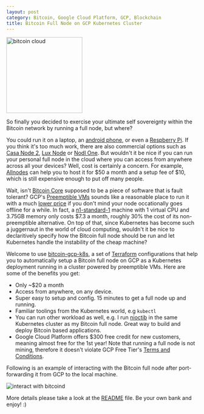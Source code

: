 ```yaml
---
layout: post
category: Bitcoin, Google Cloud Platform, GCP, Blockchain
title: Bitcoin Full Node on GCP Kubernetes Cluster
---
```


<img src="{{ site.baseurl }}/images/bitcoin-cloud.png"
alt="bitcoin cloud" style="width: 200px;"/>

So finally you decided to exercise your ultimate self sovereignty
within the Bitcoin network by running a full node, but where?

You could run it on a laptop, an [android
phone](https://www.htcexodus.com/), or even a [Respberry
Pi](https://www.raspberrypifullnode.com/). If you think it's too much
work, there are also commercial options such as [Casa Node
2](https://keys.casa/lightning-bitcoin-node/), [Lux
Node](https://luxnode.io/) or [Nodl
One](https://www.nodl.it/nodl-one.html). But wouldn't it be nice if
you can run your personal full node in the cloud where you can access
from anywhere across all your devices? Well, cost is certainly a
concern. For example, [Allnodes](https://www.allnodes.com/host) can
help you to host it for $50 a month and a setup fee of $10, which is
still expensive enough to put off many people.

Wait, isn't [Bitcoin Core](https://github.com/bitcoin/bitcoin)
supposed to be a piece of software that is fault tolerant?
GCP's [Preemptible
VMs](https://cloud.google.com/compute/docs/instances/preemptible)
sounds like a reasonable place to run it with a much [lower
price](https://cloud.google.com/compute/vm-instance-pricing#n1_standard_machine_types)
if you don't mind your node occationally goes offline for a while. 
In fact, a
[n1-standard-1](https://cloud.google.com/compute/docs/machine-types#n1_standard_machine_types)
machine with 1 virtual CPU and 3.75GB memory only costs $7.3 a
month, roughly 30% the cost of its non-preemptible alternative. On top
of that, since Kubernetes has become such a juggernaut in the world of
cloud computing, wouldn't it be nice to declaritively specify how the
Bitcoin full node should be run and let Kubernetes handle the
instability of the cheap machine?

Welcome to use
[bitcoin-gcp-k8s](https://github.com/liuhongchao/bitcoin-gcp-k8s), a
set of [Terraform](https://www.terraform.io/) configurations that help
you to automatically setup a Bitcoin full node on GCP as a Kubernetes
deployment running in a cluster powered by preemptible VMs. Here are
some of the benefits you get:

- Only ~$20 a month
- Access from anywhere, on any device.
- Super easy to setup and config. 15 minutes to get a full node up and
  running.
- Familiar toolings from the Kubernetes world, e.g `kubectl`
- You can run other workload as well, e.g. I run
  [nioctib](https://nioctib.tech) in the same Kubernetes cluster as my Bitcoin
  full node. Great way to build and deploy Bitcoin based applications. 
- Google Cloud Platform offers $300 free credit for new customers,
  meaning almost free for the 1st year! Note that running a full node
  is not mining, therefore it doesn't violate GCP Free Tier's [Terms
  and Conditions](https://cloud.google.com/terms/free-trial).

Following is an example of interacting with the Bitcoin full node after
port-forwarding it from GCP to the local machine.

<img src="{{ site.baseurl }}/images/bitcoind-gcp-interact.png"
alt="interact with bitcoind"/>


More details please take a look at the
[README](https://github.com/liuhongchao/bitcoin-gcp-k8s/blob/master/README.md)
file. Be your own bank and enjoy! :)

